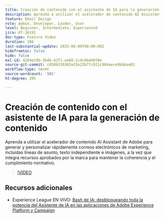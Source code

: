 ```yaml
---
title: Creación de contenido con el asistente de IA para la generación de contenido
description: Aprenda a utilizar el acelerador de contenido AI Assistant de Adobe para generar y personalizar rápidamente correos electrónicos de marketing, incluidas líneas de asunto, texto independiente e imágenes, a la vez que integra recursos aprobados por la marca para mantener la coherencia y el cumplimiento normativo.
feature: Email Design
role: Admin, Developer, Leader, User
level: Beginner, Intermediate, Experienced
jira: KT-16191
doc-type: Feature Video
duration: 206
last-substantial-update: 2025-06-09T00:00:00Z
hidefromtoc: false
hide: false
exl-id: 4204e19b-3b4b-42f1-ae60-1c4c6b44039e
source-git-commit: c0586330363a33e23b77c911c984aece9bb6ae83
workflow-type: tm+mt
source-wordcount: '101'
ht-degree: 20%

---
```


# Creación de contenido con el asistente de IA para la generación de contenido

Aprenda a utilizar el acelerador de contenido AI Assistant de Adobe para generar y personalizar rápidamente correos electrónicos de marketing, incluidas líneas de asunto, texto independiente e imágenes, a la vez que integra recursos aprobados por la marca para mantener la coherencia y el cumplimiento normativo.

>[!VIDEO](https://video.tv.adobe.com/v/3463767/?learn=on&enablevpops&captions=spa)

## Recursos adicionales

* Experience League EN VIVO: [Bash de IA: desbloqueando toda la potencia del Asistente de IA en las aplicaciones de Adobe Experience Platform y Campaign](https://experienceleague.adobe.com/es/docs/events/experience-league-live-recordings/episodes/exl-live-episode-09-26-24)
